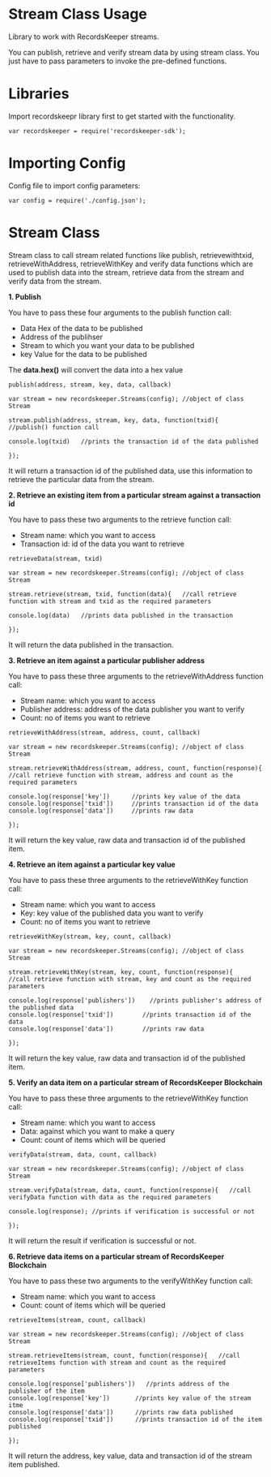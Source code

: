 Stream Class Usage 
========================

Library to work with RecordsKeeper streams.

You can publish, retrieve and verify stream data by using stream class.
You just have to pass parameters to invoke the pre-defined functions.

Libraries
=========

Import recordskeepr library first to get started with the functionality.

``` {.sourceCode .nodejs}
var recordskeeper = require('recordskeeper-sdk'); 
```

Importing Config
===================

Config file to import config parameters:

``` {.sourceCode .nodejs}
var config = require('./config.json');
```

Stream Class
============

<div class="Stream">

Stream class to call stream related functions like publish,
retrievewithtxid, retrieveWithAddress, retrieveWithKey and verify data
functions which are used to publish data into the stream, retrieve data
from the stream and verify data from the stream.

</div>

**1. Publish**

You have to pass these four arguments to the publish function call:

-   Data Hex of the data to be published
-   Address of the publihser
-   Stream to which you want your data to be published
-   key Value for the data to be published

The **data.hex()** will convert the data into a hex value

``` {.sourceCode .nodejs}
publish(address, stream, key, data, callback)

var stream = new recordskeeper.Streams(config); //object of class Stream   

stream.publish(address, stream, key, data, function(txid){       //publish() function call    

console.log(txid)   //prints the transaction id of the data published

});
```

It will return a transaction id of the published data, use this
information to retrieve the particular data from the stream.

**2. Retrieve an existing item from a particular stream against a
transaction id**

You have to pass these two arguments to the retrieve function call:

-   Stream name: which you want to access
-   Transaction id: id of the data you want to retrieve

``` {.sourceCode .nodejs}
retrieveData(stream, txid)         

var stream = new recordskeeper.Streams(config); //object of class Stream

stream.retrieve(stream, txid, function(data){   //call retrieve function with stream and txid as the required parameters 

console.log(data)   //prints data published in the transaction

}); 
```

It will return the data published in the transaction.

**3. Retrieve an item against a particular publisher address**

You have to pass these three arguments to the retrieveWithAddress
function call:

-   Stream name: which you want to access
-   Publisher address: address of the data publisher you want to verify
-   Count: no of items you want to retrieve

``` {.sourceCode .nodejs}
retrieveWithAddress(stream, address, count, callback)

var stream = new recordskeeper.Streams(config); //object of class Stream

stream.retrieveWithAddress(stream, address, count, function(response){   //call retrieve function with stream, address and count as the required parameters

console.log(response['key'])      //prints key value of the data
console.log(response['txid'])     //prints transaction id of the data
console.log(response['data'])     //prints raw data

}); 
```

It will return the key value, raw data and transaction id of the
published item.

**4. Retrieve an item against a particular key value**

You have to pass these three arguments to the retrieveWithKey function
call:

-   Stream name: which you want to access
-   Key: key value of the published data you want to verify
-   Count: no of items you want to retrieve

``` {.sourceCode .nodejs}
retrieveWithKey(stream, key, count, callback)

var stream = new recordskeeper.Streams(config); //object of class Stream

stream.retrieveWithKey(stream, key, count, function(response){   //call retrieve function with stream, key and count as the required parameters

console.log(response['publishers'])    //prints publisher's address of the published data
console.log(response['txid'])        //prints transaction id of the data
console.log(response['data'])        //prints raw data

}); 
```

It will return the key value, raw data and transaction id of the
published item.

**5. Verify an data item on a particular stream of RecordsKeeper
Blockchain**

You have to pass these three arguments to the retrieveWithKey function
call:

-   Stream name: which you want to access
-   Data: against which you want to make a query
-   Count: count of items which will be queried

``` {.sourceCode .nodejs}
verifyData(stream, data, count, callback)

var stream = new recordskeeper.Streams(config); //object of class Stream

stream.verifyData(stream, data, count, function(response){   //call verifyData function with data as the required parameters

console.log(response); //prints if verification is successful or not

});
```

It will return the result if verification is successful or not.

**6. Retrieve data items on a particular stream of RecordsKeeper
Blockchain**

You have to pass these two arguments to the verifyWithKey function call:

-   Stream name: which you want to access
-   Count: count of items which will be queried

``` {.sourceCode .nodejs}
retrieveItems(stream, count, callback)

var stream = new recordskeeper.Streams(config); //object of class Stream

stream.retrieveItems(stream, count, function(response){   //call retrieveItems function with stream and count as the required parameters

console.log(response['publishers'])   //prints address of the publisher of the item
console.log(response['key'])       //prints key value of the stream itme
console.log(response['data'])      //prints raw data published
console.log(response['txid'])      //prints transaction id of the item published

}); 
```

It will return the address, key value, data and transaction id of the
stream item published.
